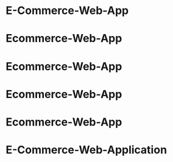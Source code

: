 # E-Commerce-Web-App
# Ecommerce-Web-App
# Ecommerce-Web-App
# Ecommerce-Web-App
# Ecommerce-Web-App
# E-Commerce-Web-Application
